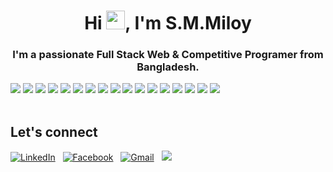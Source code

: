 
<h1 align="center">Hi <img src="https://raw.githubusercontent.com/MartinHeinz/MartinHeinz/master/wave.gif" width="30px">, I'm S.M.Miloy</h1>
<h3 align="center">I'm a passionate Full Stack Web & Competitive Programer from Bangladesh.</h3>





<div>
    <img src=https://img.shields.io/badge/Python-14354C?style=for-the-badge&logo=python&logoColor=white /> 
    <img src=https://img.shields.io/badge/C%2B%2B-00599C?style=for-the-badge&logo=c%2B%2B&logoColor=white /> 
    <img src=https://img.shields.io/badge/JavaScript-F7DF1E?style=for-the-badge&logo=javascript&logoColor=black /> 
    <img src=https://img.shields.io/badge/HTML5-E34F26?style=for-the-badge&logo=html5&logoColor=white />  
    <img src=https://img.shields.io/badge/CSS3-1572B6?style=for-the-badge&logo=css3&logoColor=white />
    <img src=https://img.shields.io/badge/Git-F05032?style=for-the-badge&logo=git&logoColor=white />
    <img src=https://img.shields.io/badge/Bootstrap-00C7B7?style=for-the-badge&logo=bootstrap&logoColor=white /> 
    <img src=https://img.shields.io/badge/Heroku-430098?style=for-the-badge&logo=heroku&logoColor=white /> 
    <img src=https://img.shields.io/badge/Figma-F24E1E?style=for-the-badge&logo=figma&logoColor=white />
    <img src=https://img.shields.io/badge/Java-430098?style=for-the-badge&logo=java&logoColor=white />
    <img src=https://img.shields.io/badge/-F7DF1E?style=for-the-badge&logo=c&logoColor=white />
    <img src=https://img.shields.io/badge/Django-00599C?style=for-the-badge&logo=django&logoColor=white />
    <img src=https://img.shields.io/badge/Extension-430098?style=for-the-badge&logo=safari&logoColor=white />
    <img src=https://img.shields.io/badge/OpenCV-430098?style=for-the-badge&logo=opencv&logoColor=red />
    <img src=https://img.shields.io/badge/Tensorflow-F05032?style=for-the-badge&logo=tensorflow&logoColor=white />
    <img src=https://img.shields.io/badge/Dart-00FFFF?style=for-the-badge&logo=dart&logoColor=blue />
    <img src=https://img.shields.io/badge/Flutter-14354C?style=for-the-badge&logo=flutter&logoColor=white />
</div>


<br/>

  ## Let's connect

<a  href="https://www.linkedin.com/in/s-m-miloy-rahman-8a2b0b209//"><img  alt="LinkedIn"  src="https://img.shields.io/badge/LinkedIn-0077B5?style=for-the-badge&logo=linkedin&logoColor=white"/></a>
&nbsp;
<a  href="https://www.facebook.com/smmiloy.rahman.161?_rdc=1&_rdr"><img  alt="Facebook"  src="https://img.shields.io/badge/Facebook-1877F2?style=for-the-badge&logo=facebook&logoColor=white"/></a>
&nbsp;
<a  href="mailto:smmiloy23@gmail.com"><img  alt="Gmail"  src="https://img.shields.io/badge/Gmail-D14836?style=for-the-badge&logo=gmail&logoColor=white"/></a>
&nbsp;
<a  href="https://t.me/miloy23"><img  src="https://img.shields.io/badge/Telegram-2CA5E0?style=for-the-badge&logo=telegram&logoColor=white"/></a>
&nbsp;
</div>
